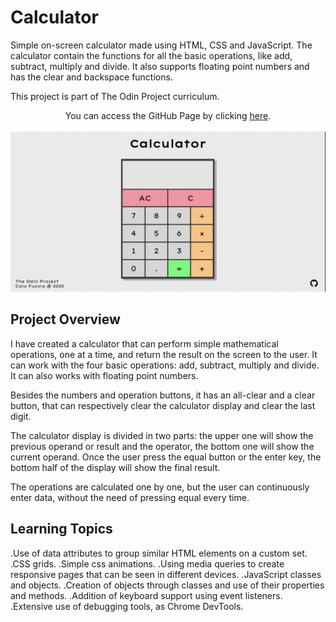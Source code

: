 # Calculator

Simple on-screen calculator made using HTML, CSS and JavaScript.
The calculator contain the functions for all the basic operations, like add, subtract, multiply and divide. It also supports floating point numbers and has the clear and backspace functions.

This project is part of The Odin Project curriculum.

<p align="center">
You can access the GitHub Page by clicking <a href="https://caiofuccio.github.io/calculator/">here</a>.
<br><br>
<img alt="Animated gif showing all the functionalities of the calculator" src="/images/calculator-demo.gif">
</p>

## Project Overview

I have created a calculator that can perform simple mathematical operations, one at a time, and return the result on the screen to the user. It can work with the four basic operations: add, subtract, multiply and divide. It can also works with floating point numbers.

Besides the numbers and operation buttons, it has an all-clear and a clear button, that can respectively clear the calculator display and clear the last digit.

The calculator display is divided in two parts: the upper one will show the previous operand or result and the operator, the bottom one will show the current operand. Once the user press the equal button or the enter key, the bottom half of the display will show the final result.

The operations are calculated one by one, but the user can continuously enter data, without the need of pressing equal every time.

## Learning Topics

.Use of data attributes to group similar HTML elements on a custom set.
.CSS grids.
.Simple css animations.
.Using media queries to create responsive pages that can be seen in different devices.
.JavaScript classes and objects.
.Creation of objects through classes and use of their properties and methods.
.Addition of keyboard support using event listeners.
.Extensive use of debugging tools, as Chrome DevTools.
